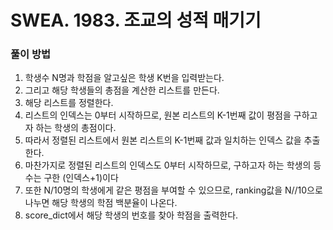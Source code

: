 # SWEA. 1983. 조교의 성적 매기기

### 풀이 방법 <br>

1. 학생수 N명과 학점을 알고싶은 학생 K번을 입력받는다.
2. 그리고 해당 학생들의 총점을 계산한 리스트를 만든다.
3. 해당 리스트를 정렬한다.
4. 리스트의 인덱스는 0부터 시작하므로, 원본 리스트의 K-1번째 값이 평점을 구하고자 하는 학생의 총점이다.
5. 따라서 정렬된 리스트에서 원본 리스트의 K-1번째 값과 일치하는 인덱스 값을 추출한다.
6. 마찬가지로 정렬된 리스트의 인덱스도 0부터 시작하므로, 구하고자 하는 학생의 등수는 구한 (인덱스+1)이다
7. 또한 N/10명의 학생에게 같은 평점을 부여할 수 있으므로, ranking값을 N//10으로 나누면 해당 학생의 학점 백분율이 나온다.
8. score_dict에서 해당 학생의 번호를 찾아 학점을 출력한다.